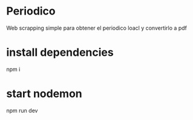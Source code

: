 # Periodico

Web scrapping simple para obtener el periodico loacl y convertirlo a pdf
# install dependencies
npm i

# start nodemon
npm run dev
